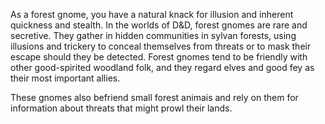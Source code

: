 As a forest gnome, you have a natural knack for illusion
and inherent quickness and stealth. In the worlds of
D&D, forest gnomes are rare and secretive. They gather
in hidden communities in sylvan forests, using illusions
and trickery to conceal themselves from threats or
to mask their escape should they be detected. Forest
gnomes tend to be friendly with other good-spirited
woodland folk, and they regard elves and good fey as
their most important allies. 

These gnomes also befriend
small forest animais and rely on them for information
about threats that might prowl their lands.

